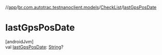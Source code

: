 //[app](../../../index.md)/[br.com.autotrac.testnanoclient.models](../index.md)/[CheckList](index.md)/[lastGpsPosDate](last-gps-pos-date.md)

# lastGpsPosDate

[androidJvm]\
val [lastGpsPosDate](last-gps-pos-date.md): [String](https://kotlinlang.org/api/latest/jvm/stdlib/kotlin/-string/index.html)?
